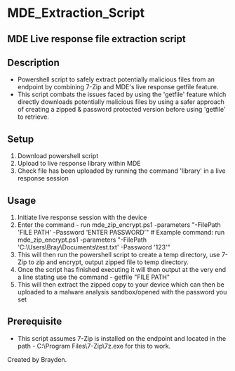 # MDE_Extraction_Script

## MDE Live response file extraction script

## Description

- Powershell script to safely extract potentially malicious files from an endpoint by combining 7-Zip and MDE's live response getfile feature. 
- This script combats the issues faced by using the 'getfile' feature which directly downloads potentially malicious files by using a safer approach of creating a zipped & password protected version before using 'getfile' to retrieve.

## Setup

1. Download powershell script
2. Upload to live response library within MDE
3. Check file has been uploaded by running the command 'library' in a live response session

## Usage

1. Initiate live response session with the device
2. Enter the command - run mde_zip_encrypt.ps1 -parameters "-FilePath 'FILE PATH' -Password 'ENTER PASSWORD'"    # Example command: run mde_zip_encrypt.ps1 -parameters "-FilePath 'C:\Users\Bray\Documents\test.txt' -Password '123'"
3. This will then run the powershell script to create a temp directory, use 7-Zip to zip and encrypt, output zipped file to temp directory.
4. Once the script has finished executing it will then output at the very end a line stating use the command - getfile "FILE PATH" 
5. This will then extract the zipped copy to your device which can then be uploaded to a malware analysis sandbox/opened with the password you set

## Prerequisite

- This script assumes 7-Zip is installed on the endpoint and located in the path - C:\Program Files\7-Zip\7z.exe for this to work.

Created by Brayden.
